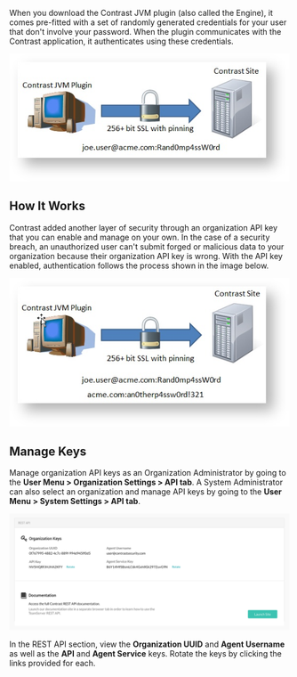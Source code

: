 <!--
title: "Security API Keys"
description: "About article for the TeamServer API Keys"
tags: "Admin system settings security API keys configuration"
-->

When you download the Contrast JVM plugin (also called the Engine), it comes pre-fitted with a set of randomly generated credentials for your user that don't involve your password. When the plugin communicates with the Contrast application, it authenticates using these credentials. 
 
<a href="assets/images/KB4-a04_1.png" rel="lightbox" title="Default Authentication"><img class="thumbnail" src="assets/images/KB4-a04_1.png"/></a>

## How It Works 

Contrast added another layer of security through an organization API key that you can enable and manage on your own. In the case of a security breach, an unauthorized user can't submit forged or malicious data to your organization because their organization API key is wrong. With the API key enabled, authentication follows the process shown in the image below.

<a href="assets/images/KB4-a04_2.png" rel="lightbox" title="Organizational API Key"><img class="thumbnail" src="assets/images/KB4-a04_2.png"/></a>

## Manage Keys

Manage organization API keys as an Organization Administrator by going to the **User Menu > Organization Settings > API tab**. A System Administrator can also select an organization and manage API keys by going to the **User Menu > System Settings > API tab**. 

<a href="assets/images/Org-settings-api-keys.png" rel="lightbox" title="Manage API keys in Organization Settings"><img class="thumbnail" src="assets/images/Org-settings-api-keys.png"/></a>

In the REST API section, view the **Organization UUID** and **Agent Username** as well as the **API** and **Agent Service** keys. Rotate the keys by clicking the links provided for each. 

<!-- In the **Organization API Key** section, use the number control fields to enter the number of characters required as well as the minimum number of numerals, upper case characters and lower case characters required in the key. Repeat these steps in the **Application Key** section. Check the box at the top of the form if you want to **Mask invalid IPs on login**. 

Click the button to **Save** your selections.  -->